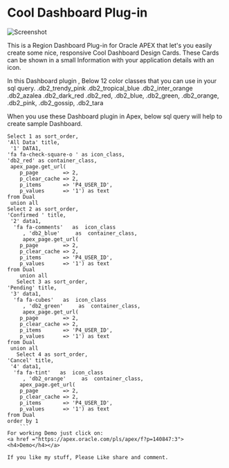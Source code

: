 # Cool Dashboard Plug-in

![Screenshot](https://raw.githubusercontent.com/sattuvirus/cool_dashboard_plugin/master/screenshot.gif)

This is a Region Dashboard Plug-in for Oracle APEX that let's you easily create some nice, responsive Cool Dashboard Design Cards. These Cards can be shown in a small Information with your application details with an icon.

In this Dashboard plugin , Below 12 color classes that you can use in your sql query.
.db2_trendy_pink 
.db2_tropical_blue 
.db2_inter_orange 
.db2_azalea 
.db2_dark_red 
.db2_red,
.db2_blue,
.db2_green,
.db2_orange,
.db2_pink,
.db2_gossip,
.db2_tara

When you use these Dashboard plugin in Apex, below sql query will help to create sample Dashboard.
```
Select 1 as sort_order,
'All Data' title,
 '1' DATA1,
'fa fa-check-square-o ' as icon_class,
'db2_red' as container_class,
 apex_page.get_url(
    p_page        => 2,
    p_clear_cache => 2,
    p_items       => 'P4_USER_ID',
    p_values      => '1') as text
from Dual 
 union all
Select 2 as sort_order,
'Confirmed ' title,
 '2' data1,
  'fa fa-comments'   as  icon_class
     , 'db2_blue'     as  container_class,
     apex_page.get_url(
    p_page        => 2,
    p_clear_cache => 2,
    p_items       => 'P4_USER_ID',
    p_values      => '1') as text
from Dual 
    union all
   Select 3 as sort_order,
'Pending' title,
 '3' data1,
  'fa fa-cubes'   as  icon_class
     , 'db2_green'     as  container_class,
     apex_page.get_url(
    p_page        => 2,
    p_clear_cache => 2,
    p_items       => 'P4_USER_ID',
    p_values      => '1') as text
from Dual 
 union all
   Select 4 as sort_order,
'Cancel' title,
 '4' data1,
  'fa fa-tint'   as  icon_class
     , 'db2_orange'     as  container_class,
    apex_page.get_url(
    p_page        => 2,
    p_clear_cache => 2,
    p_items       => 'P4_USER_ID',
    p_values      => '1') as text
from Dual 
order by 1
	```	
For working Demo just click on:
<a href ="https://apex.oracle.com/pls/apex/f?p=140847:3"> <h4>Demo</h4></a>

If you like my stuff, Please Like share and comment.
